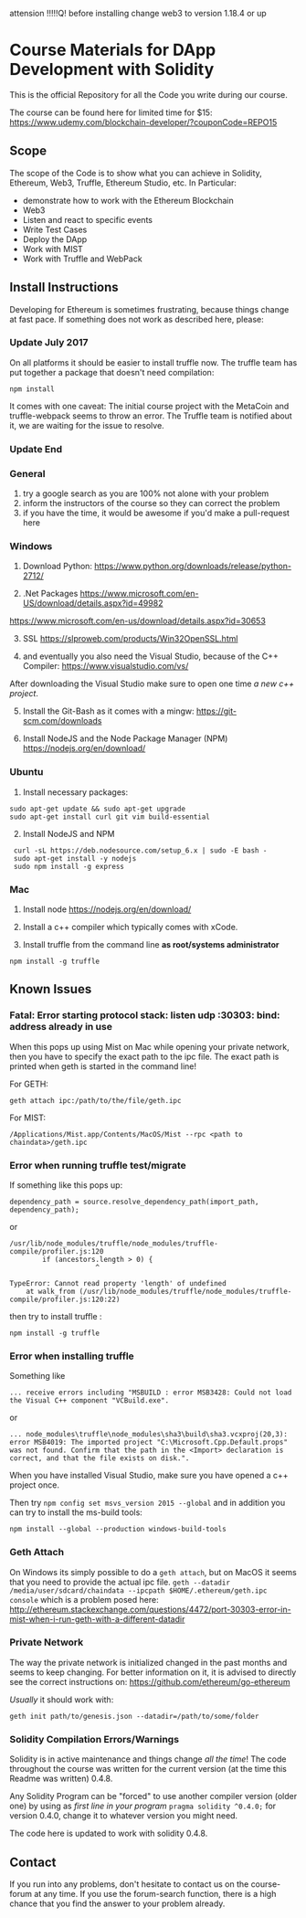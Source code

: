 attension !!!!!Q!
before installing change web3 to version 1.18.4 or up

# Course Materials for DApp Development with Solidity
This is the official Repository for all the Code you write during our course.

The course can be found here for limited time for $15: https://www.udemy.com/blockchain-developer/?couponCode=REPO15

## Scope
The scope of the Code is to show what you can achieve in Solidity, Ethereum, Web3, Truffle, Ethereum Studio, etc. In Particular:

* demonstrate how to work with the Ethereum Blockchain 
* Web3 
* Listen and react to specific events
* Write Test Cases
* Deploy the DApp
* Work with MIST
* Work with Truffle and WebPack

## Install Instructions

Developing for Ethereum is sometimes frustrating, because things change at fast pace. If something does not work as described here, please:

### Update July 2017
On all platforms it should be easier to install truffle now. The truffle team has put together a package that doesn't need compilation:
```
npm install
```

It comes with one caveat: The initial course project with the MetaCoin and truffle-webpack seems to throw an error. The Truffle team is notified about it, we are waiting for the issue to resolve.
### Update End

### General

1. try a google search as you are 100% not alone with your problem
2. inform the instructors of the course so they can correct the problem
3. if you have the time, it would be awesome if you'd make a pull-request here

### Windows

1. Download Python:
 https://www.python.org/downloads/release/python-2712/

2. .Net Packages
 https://www.microsoft.com/en-US/download/details.aspx?id=49982

 https://www.microsoft.com/en-us/download/details.aspx?id=30653

3. SSL
 https://slproweb.com/products/Win32OpenSSL.html

4. and eventually you also need the Visual Studio, because of the C++ Compiler:
 https://www.visualstudio.com/vs/

 After downloading the Visual Studio make sure to open one time _a new c++ project_.

5. Install the Git-Bash as it comes with a mingw:
 https://git-scm.com/downloads

6. Install NodeJS and the Node Package Manager (NPM)
 https://nodejs.org/en/download/


### Ubuntu

1. Install necessary packages:
```
sudo apt-get update && sudo apt-get upgrade
sudo apt-get install curl git vim build-essential
```

2. Install NodeJS and NPM
```
 curl -sL https://deb.nodesource.com/setup_6.x | sudo -E bash -
 sudo apt-get install -y nodejs
 sudo npm install -g express
```

### Mac

1. Install node
https://nodejs.org/en/download/

2. Install a c++ compiler which typically comes with xCode.

3. Install truffle from the command line **as root/systems administrator**
```
npm install -g truffle
```


## Known Issues

### Fatal: Error starting protocol stack: listen udp :30303: bind: address already in use
When this pops up using Mist on Mac while opening your private network, then you have to specify the exact path to the ipc file. The exact path is printed when geth is started in the command line!

For GETH:
```
geth attach ipc:/path/to/the/file/geth.ipc
```

For MIST:
```
/Applications/Mist.app/Contents/MacOS/Mist --rpc <path to chaindata>/geth.ipc
```

### Error when running truffle test/migrate

If something like this pops up:
```
dependency_path = source.resolve_dependency_path(import_path, dependency_path);
```

or

```
/usr/lib/node_modules/truffle/node_modules/truffle-compile/profiler.js:120
        if (ancestors.length > 0) {
                     ^

TypeError: Cannot read property 'length' of undefined
    at walk_from (/usr/lib/node_modules/truffle/node_modules/truffle-compile/profiler.js:120:22)

```

then try to install truffle :

```
npm install -g truffle
```

### Error when installing truffle

Something like

 `... receive errors including "MSBUILD : error MSB3428: Could not load the Visual C++ component "VCBuild.exe".`

or

`... node_modules\truffle\node_modules\sha3\build\sha3.vcxproj(20,3): error MSB4019: The imported project "C:\Microsoft.Cpp.Default.props" was not found. Confirm that the path in the <Import> declaration is correct, and that the file exists on disk.".  `

When you have installed Visual Studio, make sure you have opened a c++ project once.

Then try `npm config set msvs_version 2015 --global` and in addition you can try to install the ms-build tools:
```
npm install --global --production windows-build-tools
```

### Geth Attach


On Windows its simply possible to do a `geth attach`, but on MacOS it seems that you need to provide the actual ipc file. `geth --datadir /media/user/sdcard/chaindata --ipcpath $HOME/.ethereum/geth.ipc console` which is a problem posed here: http://ethereum.stackexchange.com/questions/4472/port-30303-error-in-mist-when-i-run-geth-with-a-different-datadir


### Private Network
The way the private network is initialized changed in the past months and seems to keep changing. For better information on it, it is advised to directly see the correct instructions on:
https://github.com/ethereum/go-ethereum

_Usually_ it should work with:
```
geth init path/to/genesis.json --datadir=/path/to/some/folder
```


### Solidity Compilation Errors/Warnings
Solidity is in active maintenance and things change _all the time_! The code throughout the course was written for the current version (at the time this Readme was written) 0.4.8.

Any Solidity Program can be "forced" to use another compiler version (older one) by using as _first line in your program_
`pragma solidity ^0.4.0;` for version 0.4.0, change it to whatever version you might need.

The code here is updated to work with solidity 0.4.8.


## Contact
If you run into any problems, don't hesitate to contact us on the course-forum at any time. If you use the forum-search function, there is a high chance that you find the answer to your problem already.
